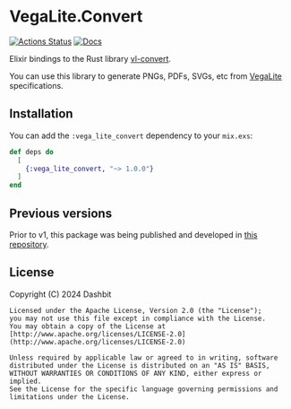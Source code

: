 # VegaLite.Convert

[![Actions
Status](https://github.com/livebook-dev/vega_lite_convert/workflows/Test/badge.svg)](https://github.com/livebook-dev/vega_lite_convert/actions)
[![Docs](https://img.shields.io/badge/docs-gray.svg)](https://hexdocs.pm/vega_lite_convert)

Elixir bindings to the Rust library [vl-convert](https://github.com/vega/vl-convert).

You can use this library to generate PNGs, PDFs, SVGs, etc from [VegaLite](https://github.com/livebook-dev/vega_lite) specifications.

## Installation

You can add the `:vega_lite_convert` dependency to your `mix.exs`:

```elixir
def deps do
  [
    {:vega_lite_convert, "~> 1.0.0"}
  ]
end
```

## Previous versions

Prior to v1, this package was being published and developed in [this repository](https://github.com/simonprev/vega_lite_convert).

## License

Copyright (C) 2024 Dashbit

    Licensed under the Apache License, Version 2.0 (the "License");
    you may not use this file except in compliance with the License.
    You may obtain a copy of the License at [http://www.apache.org/licenses/LICENSE-2.0](http://www.apache.org/licenses/LICENSE-2.0)

    Unless required by applicable law or agreed to in writing, software
    distributed under the License is distributed on an "AS IS" BASIS,
    WITHOUT WARRANTIES OR CONDITIONS OF ANY KIND, either express or implied.
    See the License for the specific language governing permissions and
    limitations under the License.
